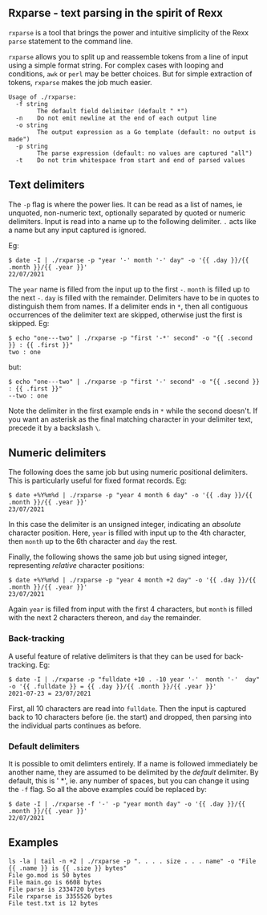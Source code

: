 ## Rxparse - text parsing in the spirit of Rexx

`rxparse` is a tool that brings the power and intuitive simplicity of the Rexx `parse` statement to the command line.

`rxparse` allows you to split up and reassemble tokens from a line of input using a simple format string. For complex cases with looping and conditions, `awk` or `perl` may be better choices. But for simple extraction of tokens, `rxparse` makes the job much easier.

```
Usage of ./rxparse:
  -f string
        The default field delimiter (default " *")
  -n    Do not emit newline at the end of each output line
  -o string
        The output expression as a Go template (default: no output is made")
  -p string
        The parse expression (default: no values are captured "all")
  -t    Do not trim whitespace from start and end of parsed values
```

## Text delimiters

The `-p` flag is where the power lies. It can be read as a list of names, ie unquoted, non-numeric text, optionally separated by quoted or numeric delimiters. Input is read into a name up to the following delimiter. `.` acts like a name but any input captured is ignored. 

Eg: 

```
$ date -I | ./rxparse -p "year '-' month '-' day" -o '{{ .day }}/{{ .month }}/{{ .year }}'
22/07/2021
```

The `year` name is filled from the input up to the first `-`. `month` is filled up to the next `-`. `day` is filled with the remainder. Delimiters have to be in quotes to distinguish them from names. If a delimiter ends in `*`, then all contiguous occurrences of the delimiter text are skipped, otherwise just the first is skipped.  Eg:

```
$ echo "one---two" | ./rxparse -p "first '-*' second" -o "{{ .second }} : {{ .first }}" 
two : one
```

but:

```
$ echo "one---two" | ./rxparse -p "first '-' second" -o "{{ .second }} : {{ .first }}" 
--two : one
```

Note the delimiter in the first example ends in `*` while the second doesn't. If you want an asterisk as the final matching character in your delimiter text, precede it by a backslash `\`.

## Numeric delimiters

The following does the same job but using numeric positional delimiters. This is particularly useful for fixed format records. Eg:

```
$ date +%Y%m%d | ./rxparse -p "year 4 month 6 day" -o '{{ .day }}/{{ .month }}/{{ .year }}'
23/07/2021
```

In this case the delimiter is an unsigned integer, indicating an *absolute* character position. Here, `year` is filled with input up to the 4th character, then `month` up to the 6th character and `day` the rest.

Finally, the following shows the same job but using signed integer, representing *relative* character positions:

```
$ date +%Y%m%d | ./rxparse -p "year 4 month +2 day" -o '{{ .day }}/{{ .month }}/{{ .year }}'
23/07/2021
```

Again `year` is filled from input with the first 4 characters, but `month` is filled with the next 2 characters thereon, and `day` the remainder.

### Back-tracking

A useful feature of relative delimiters is that they can be used for back-tracking. Eg:

```
$ date -I | ./rxparse -p "fulldate +10 . -10 year '-'  month '-'  day" -o '{{ .fulldate }} = {{ .day }}/{{ .month }}/{{ .year }}'
2021-07-23 = 23/07/2021
```

First, all 10 characters are read into `fulldate`. Then the input is captured back to 10 characters before (ie. the start) and dropped, then parsing into the individual parts continues as before.

### Default delimiters

It is possible to omit delimters entirely. If a name is followed immediately be another name, they are assumed to be delimited by the *default* delimiter. By default, this is ' *', ie. any number of spaces, but you can change it using the `-f` flag. So all the above examples could be replaced by:

```
$ date -I | ./rxparse -f '-' -p "year month day" -o '{{ .day }}/{{ .month }}/{{ .year }}'
22/07/2021
```

## Examples

```
ls -la | tail -n +2 | ./rxparse -p ". . . . size . . . name" -o "File {{ .name }} is {{ .size }} bytes"
File go.mod is 50 bytes
File main.go is 6608 bytes
File parse is 2334720 bytes
File rxparse is 3355526 bytes
File test.txt is 12 bytes
```
